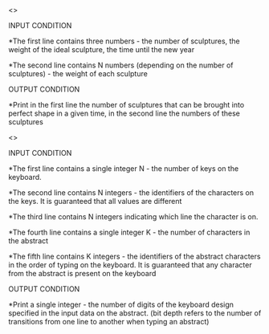 <<TASK1>>

INPUT CONDITION

*Тhe first line contains three numbers - the number of sculptures, the weight of the ideal sculpture, the time until the new year

*Тhe second line contains N numbers (depending on the number of sculptures) - the weight of each sculpture


OUTPUT CONDITION

*Print in the first line the number of sculptures that can be brought into perfect shape in a given time, in the second line the numbers of these sculptures


<<TASK2>>

INPUT CONDITION

*The first line contains a single integer N - the number of keys on the keyboard.

*The second line contains N integers - the identifiers of the characters on the keys. 
It is guaranteed that all values are different

*The third line contains N integers indicating which line the character is on.

*The fourth line contains a single integer K - the number of characters in the abstract

*The fifth line contains K integers - the identifiers of the abstract characters in the order of typing on the keyboard.
It is guaranteed that any character from the abstract is present on the keyboard

OUTPUT CONDITION

*Print a single integer - the number of digits of the keyboard design specified in the input data on the abstract.
(bit depth refers to the number of transitions from one line to another when typing an abstract)
